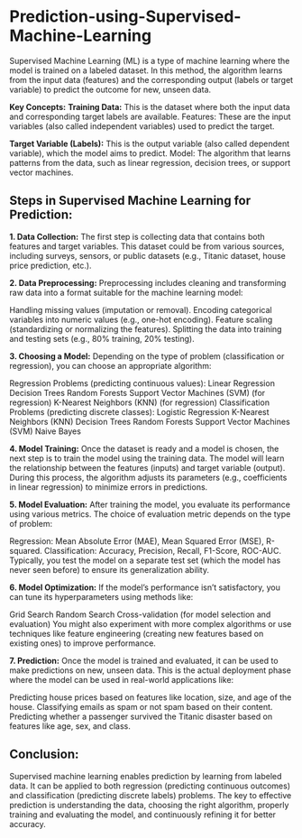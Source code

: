 # Prediction-using-Supervised-Machine-Learning

Supervised Machine Learning (ML) is a type of machine learning where the model is trained on a labeled dataset. In this method, the algorithm learns from the input data (features) and the corresponding output (labels or target variable) to predict the outcome for new, unseen data.

**Key Concepts:**
**Training Data:** This is the dataset where both the input data and corresponding target labels are available.
Features: These are the input variables (also called independent variables) used to predict the target.

**Target Variable (Labels):** This is the output variable (also called dependent variable), which the model aims to predict.
Model: The algorithm that learns patterns from the data, such as linear regression, decision trees, or support vector machines.

## Steps in Supervised Machine Learning for Prediction:
**1. Data Collection:**
The first step is collecting data that contains both features and target variables. This dataset could be from various sources, including surveys, sensors, or public datasets (e.g., Titanic dataset, house price prediction, etc.).

**2. Data Preprocessing:**
Preprocessing includes cleaning and transforming raw data into a format suitable for the machine learning model:

Handling missing values (imputation or removal).
Encoding categorical variables into numeric values (e.g., one-hot encoding).
Feature scaling (standardizing or normalizing the features).
Splitting the data into training and testing sets (e.g., 80% training, 20% testing).

**3. Choosing a Model:**
Depending on the type of problem (classification or regression), you can choose an appropriate algorithm:

Regression Problems (predicting continuous values):
Linear Regression
Decision Trees
Random Forests
Support Vector Machines (SVM) (for regression)
K-Nearest Neighbors (KNN) (for regression)
Classification Problems (predicting discrete classes):
Logistic Regression
K-Nearest Neighbors (KNN)
Decision Trees
Random Forests
Support Vector Machines (SVM)
Naive Bayes

**4. Model Training:**
Once the dataset is ready and a model is chosen, the next step is to train the model using the training data. The model will learn the relationship between the features (inputs) and target variable (output). During this process, the algorithm adjusts its parameters (e.g., coefficients in linear regression) to minimize errors in predictions.

**5. Model Evaluation:**
After training the model, you evaluate its performance using various metrics. The choice of evaluation metric depends on the type of problem:

Regression: Mean Absolute Error (MAE), Mean Squared Error (MSE), R-squared.
Classification: Accuracy, Precision, Recall, F1-Score, ROC-AUC.
Typically, you test the model on a separate test set (which the model has never seen before) to ensure its generalization ability.

**6. Model Optimization:**
If the model’s performance isn’t satisfactory, you can tune its hyperparameters using methods like:

Grid Search
Random Search
Cross-validation (for model selection and evaluation)
You might also experiment with more complex algorithms or use techniques like feature engineering (creating new features based on existing ones) to improve performance.

**7. Prediction:**
Once the model is trained and evaluated, it can be used to make predictions on new, unseen data. This is the actual deployment phase where the model can be used in real-world applications like:

Predicting house prices based on features like location, size, and age of the house.
Classifying emails as spam or not spam based on their content.
Predicting whether a passenger survived the Titanic disaster based on features like age, sex, and class.

## Conclusion:
Supervised machine learning enables prediction by learning from labeled data. It can be applied to both regression (predicting continuous outcomes) and classification (predicting discrete labels) problems. The key to effective prediction is understanding the data, choosing the right algorithm, properly training and evaluating the model, and continuously refining it for better accuracy.
